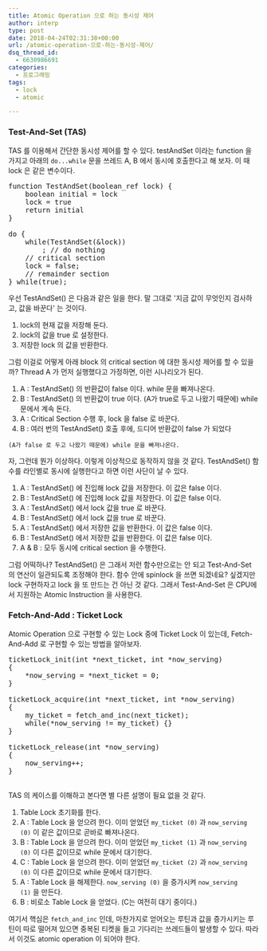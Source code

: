 ```yaml
---
title: Atomic Operation 으로 하는 동시성 제어
author: interp
type: post
date: 2018-04-24T02:31:38+00:00
url: /atomic-operation-으로-하는-동시성-제어/
dsq_thread_id:
  - 6630986691
categories:
  - 프로그래밍
tags:
  - lock
  - atomic

---
```

### Test-And-Set (TAS)

TAS 를 이용해서 간단한 동시성 제어를 할 수 있다. testAndSet 이라는 function 을 가지고 아래의 `do...while` 문을 쓰레드 A, B 에서 동시에 호출한다고 해 보자. 이 때 lock 은 같은 변수이다.

<pre class="brush: cpp; title: ; notranslate" title="">function TestAndSet(boolean_ref lock) {
    boolean initial = lock
    lock = true
    return initial
}

do {
    while(TestAndSet(&amp;lock))
        ; // do nothing
    // critical section
    lock = false;
    // remainder section
} while(true);
</pre>

우선 TestAndSet() 은 다음과 같은 일을 한다. 말 그대로 '지금 값이 무엇인지 검사하고, 값을 바꾼다' 는 것이다.

  1. lock의 현재 값을 저장해 둔다.
  2. lock의 값을 true 로 설정한다.
  3. 저장한 lock 의 값을 반환한다.

그럼 이걸로 어떻게 아래 block 의 critical section 에 대한 동시성 제어를 할 수 있을까? Thread A 가 먼저 실행했다고 가정하면, 이런 시나리오가 된다.

  1. A : TestAndSet() 의 반환값이 false 이다. while 문을 빠져나온다.
  2. B : TestAndSet() 의 반환값이 true 이다. (A가 true로 두고 나왔기 때문에) while 문에서 계속 돈다.
  3. A : Critical Section 수행 후, lock 을 false 로 바꾼다.
  4. B : 여러 번의 TestAndSet() 호출 후에, 드디어 반환값이 false 가 되었다
  
    (A가 false 로 두고 나왔기 때문에) while 문을 빠져나온다.

자, 그런데 뭔가 이상하다. 이렇게 이상적으로 동작하지 않을 것 같다. TestAndSet() 함수를 라인별로 동시에 실행한다고 하면 이런 사단이 날 수 있다.

  1. A : TestAndSet() 에 진입해 lock 값을 저장한다. 이 값은 false 이다.
  2. B : TestAndSet() 에 진입해 lock 값을 저장한다. 이 값은 false 이다.
  3. A : TestAndSet() 에서 lock 값을 true 로 바꾼다.
  4. B : TestAndSet() 에서 lock 값을 true 로 바꾼다.
  5. A : TestAndSet() 에서 저장한 값을 반환한다. 이 값은 false 이다.
  6. B : TestAndSet() 에서 저장한 값을 반환한다. 이 값은 false 이다.
  7. A & B : 모두 동시에 critical section 을 수행한다.

그럼 어떡하나? TestAndSet() 은 그래서 저런 함수만으로는 안 되고 Test-And-Set 의 연산이 일관되도록 조정해야 한다. 함수 안에 spinlock 을 쓰면 되겠네요? 싶겠지만 lock 구현하자고 lock 을 또 만드는 건 아닌 것 같다. 그래서 Test-And-Set 은 CPU에서 지원하는 Atomic Instruction 을 사용한다.

### Fetch-And-Add : Ticket Lock

Atomic Operation 으로 구현할 수 있는 Lock 중에 Ticket Lock 이 있는데, Fetch-And-Add 로 구현할 수 있는 방법을 알아보자.

<pre class="brush: cpp; title: ; notranslate" title="">ticketLock_init(int *next_ticket, int *now_serving)
{
    *now_serving = *next_ticket = 0;
}

ticketLock_acquire(int *next_ticket, int *now_serving)
{
    my_ticket = fetch_and_inc(next_ticket);
    while(*now_serving != my_ticket) {}
}

ticketLock_release(int *now_serving)
{
    now_serving++;
}

</pre>

TAS 의 케이스를 이해하고 본다면 별 다른 설명이 필요 없을 것 같다.

  1. Table Lock 초기화를 한다.
  2. A : Table Lock 을 얻으려 한다. 이미 얻었던 `my_ticket (0)` 과 `now_serving (0)` 이 같은 값이므로 곧바로 빠져나온다.
  3. B : Table Lock 을 얻으려 한다. 이미 얻었던 `my_ticket (1)` 과 `now_serving (0)` 이 다른 값이므로 while 문에서 대기한다.
  4. C : Table Lock 을 얻으려 한다. 이미 얻었던 `my_ticket (2)` 과 `now_serving (0)` 이 다른 값이므로 while 문에서 대기한다.
  5. A : Table Lock 을 해제한다. `now_serving (0)` 을 증가시켜 `now_serving (1)` 을 만든다.
  6. B : 비로소 Table Lock 을 얻었다. (C는 여전히 대기 중이다.)

여기서 핵심은 `fetch_and_inc` 인데, 마찬가지로 얻어오는 루틴과 값을 증가시키는 루틴이 따로 떨어져 있으면 중복된 티켓을 들고 기다리는 쓰레드들이 발생할 수 있다. 따라서 이것도 atomic operation 이 되어야 한다.